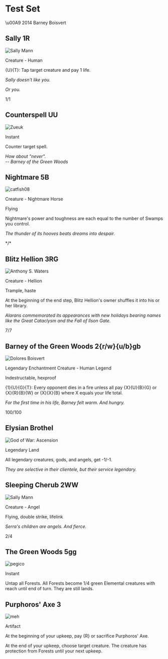 # Test Set

\u00A9 2014 Barney Boisvert

## Sally 1R

![Sally Mann](artwork/sally.jpg)

Creature - Human

{U}{T}: Tap target creature and pay 1 life.

*Sally doesn't like you.*

_Or you._

1/1

## Counterspell UU

![Zueuk](artwork/counterspell.jpg)

Instant

Counter target spell.

*How about "never".*<br />
_-- Barney of the Green Woods_

## Nightmare 5B

![catfish08](artwork/nightmare.jpg)

Creature - Nightmare Horse

Flying

Nightmare's power and toughness are each equal to the number of Swamps you control.

_The thunder of its hooves beats dreams into despair._

\*/\*

Blitz Hellion 3RG
-----------------

![Anthony S. Waters](artwork/hellion.jpg)

Creature - Hellion

Trample, haste

At the beginning of the end step, Blitz Hellion's owner shuffles it into his or her library.

*Alarans commemorated its appearances with new holidays bearing names like the Great Cataclysm and the Fall of Ilson Gate.*

7/7

## Barney of the Green Woods 2{r/w}{u/b}gb

![Dolores Boisvert](artwork/barney_fake.png)

Legendary Enchantment Creature - Human Legend

Indestructable, hexproof

{1}{U}{G}{T}: Every opponent dies in a fire unless all pay {X}{U}{B}{G} or {X}{R}{B}{W} or {X}{X}{B} where X equals your life total.

_For the first time in his life, Barney felt warm. And hungry._

100/100

## Elysian Brothel

![God of War: Ascension](artwork/brothel.jpg)

Legendary Land

All legendary creatures, gods, and angels, get -1/-1.

_They are selective in their clientele, but their service legendary._

## Sleeping Cherub 2WW

![Sally Mann](artwork/sally.jpg)

Creature - Angel

Flying, double strike, lifelink

_Serra's children are angels. And fierce._

2/4

The Green Woods 5gg
-------------------

![pegico](artwork/trees.jpg)

Instant

Untap all Forests.  All Forests become 1/4 green Elemental creatures with reach until end of turn.  They are still lands.

Purphoros' Axe 3
----------------

![meh](artwork/axe.jpg)

Artifact

At the beginning of your upkeep, pay {R} or sacrifice Purphoros' Axe.

At the end of your upkeep, choose target creature.  The creature has protection from Forests until your next upkeep.
